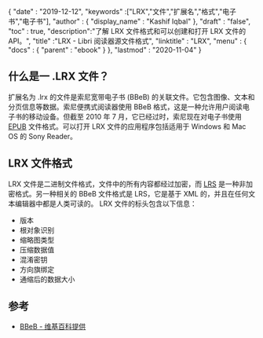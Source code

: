 {
  "date" : "2019-12-12",
  "keywords" :["LRX","文件","扩展名","格式","电子书","电子书"],
  "author" : {
    "display_name" : "Kashif Iqbal"
},
  "draft" : "false",
  "toc" : true,
  "description":"了解 LRX 文件格式和可以创建和打开 LRX 文件的 API。",
  "title" :"LRX - Libri 阅读器源文件格式",
  "linktitle" : "LRX",
  "menu" : {
    "docs" : {
      "parent" : "ebook"
}
},
  "lastmod" : "2020-11-04"
}

## 什么是一 .LRX 文件？

扩展名为 .lrx 的文件是索尼宽带电子书 (BBeB) 的关联文件。它包含图像、文本和分页信息等数据。索尼便携式阅读器使用 BBeB 格式，这是一种允许用户阅读电子书的移动设备。但截至 2010 年 7 月，它已经过时，索尼现在对电子书使用 [EPUB](/zh/ebook/epub/) 文件格式。可以打开 LRX 文件的应用程序包括适用于 Windows 和 Mac OS 的 Sony Reader。

## LRX 文件格式

LRX 文件是二进制文件格式，文件中的所有内容都经过加密，而 [LRS](/zh/ebook/lrs/) 是一种非加密格式。另一种相关的 BBeB 文件格式是 LRS，它是基于 XML 的，并且在任何文本编辑器中都是人类可读的。 LRX 文件的标头包含以下信息：

* 版本
* 根对象识别
* 缩略图类型
* 压缩数据值
* 混淆密钥
* 方向旗绑定
* 通缩后的数据大小

## 参考

* [BBeB - 维基百科提供](https://en.wikipedia.org/wiki/BBeB)

